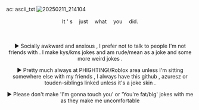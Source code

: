 ac: ascii_txt
![20250211_214104](https://github.com/user-attachments/assets/5da56b0c-ed8b-407d-ba41-453158834a23)

<p align="center">
It ' s 　just 　what 　you 　did.
</p>

 　
<p align="center">
  ► Socially awkward and anxious , I prefer not to talk to people I'm not friends with . I make kys/kms jokes and am rude/mean as a joke and some more weird jokes .
</p> 
</p>
<p align="center">
► Pretty much always at PHIGHTING!/Roblox area unless I'm sitting somewhere else with my friends , I always have this github , azuresz or touden-sibIings linked unless it's a joke skin .
</p>
<p align="center">
  ► Please don't make 'I'm gonna touch you' or 'You're fat/big' jokes with me as they make me uncomfortable
</p>

